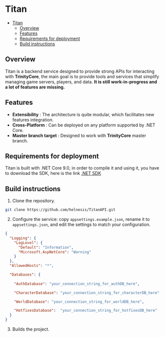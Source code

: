 # Titan

- [Titan](#titan)
  - [Overview](#overview)
  - [Features](#features)
  - [Requirements for deployment](#requirements-for-deployment)
  - [Build instructions](#build-instructions)

## Overview
Titan is a backend service designed to provide strong APIs for interacting with **TrinityCore**, the main goal is to provide
tools and services that simplify managing game servers, players, and data. **It is still work-in-progress and a lot of features are missing.**


## Features

* **Extensibility** : The architecture is quite modular, which facilitates new features integration.
* **Cross-Platform** : Can be deployed on any platform supported by .NET Core.
* **Master branch target** : Designed to work with **TrinityCore** master branch.

## Requirements for deployment
Titan is built with .NET Core 9.0, in order to compile it and using it, you have to download the SDK, here is the link [.NET SDK](https://dotnet.microsoft.com/download)

## Build instructions

1. Clone the repository.

```sh
git clone https://github.com/helnesis/TitanAPI.git
```

2. Configure the service: copy `appsettings.example.json`, rename it to `appsettings.json`, and edit the settings to match your configuration.

```json
{
  "Logging": {
    "LogLevel": {
      "Default": "Information",
      "Microsoft.AspNetCore": "Warning"
    }
  },
  "AllowedHosts": "*",

  "Databases": {
    
    "AuthDatabase": "your_connection_string_for_authDB_here",

    "CharacterDatabase": "your_connection_string_for_characterDB_here",

    "WorldDatabase": "your_connection_string_for_worldDB_here",

    "HotfixesDatabase":  "your_connection_string_for_hotfixesDB_here"
  }
}

```

3. Builds the project.
